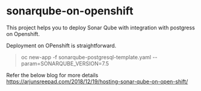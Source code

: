 # sonarqube-on-openshift
This project helps you to deploy Sonar Qube with integration with postgress on Openshift.

Deployment on OPenshift is straightforward.
>oc new-app -f  sonarqube-postgresql-template.yaml --param=SONARQUBE_VERSION=7.5

Refer the below blog for more details
https://arjunsreepad.com/2018/12/19/hosting-sonar-qube-on-open-shift/

